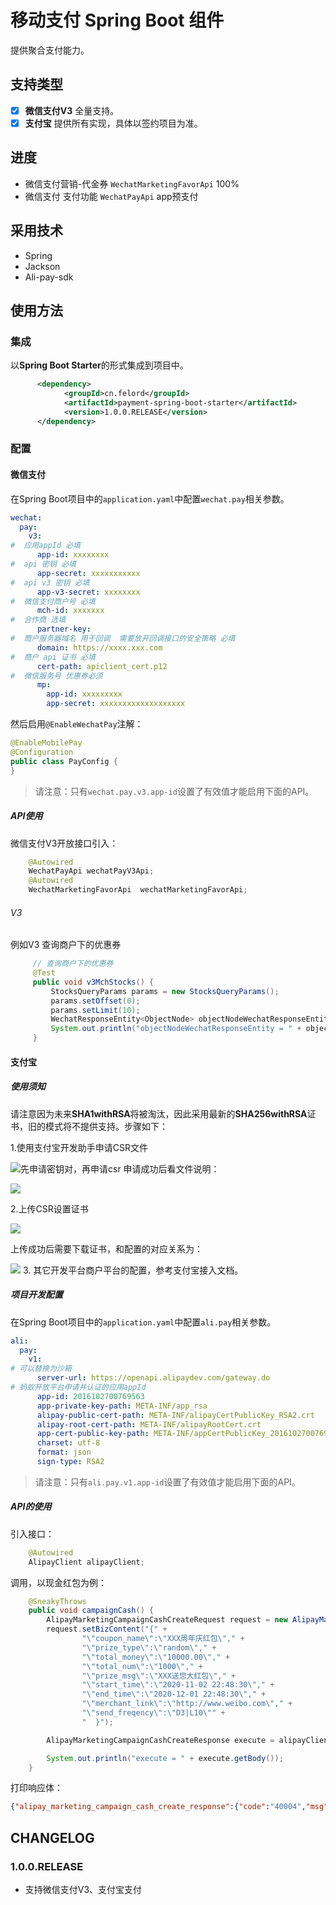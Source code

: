 # 移动支付 Spring Boot 组件
提供聚合支付能力。

## 支持类型

- [x] **微信支付V3** 全量支持。
- [x] **支付宝**  提供所有实现，具体以签约项目为准。 
## 进度
- 微信支付营销-代金券 `WechatMarketingFavorApi` 100%
- 微信支付 支付功能 `WechatPayApi` app预支付

## 采用技术
- Spring
- Jackson
- Ali-pay-sdk
## 使用方法
### 集成
以**Spring Boot Starter**的形式集成到项目中。

```xml
      <dependency>
            <groupId>cn.felord</groupId>
            <artifactId>payment-spring-boot-starter</artifactId>
            <version>1.0.0.RELEASE</version>
      </dependency>
```
### 配置
#### 微信支付
在Spring Boot项目中的`application.yaml`中配置`wechat.pay`相关参数。
```yaml
wechat:
  pay:
    v3:
#  应用appId 必填
      app-id: xxxxxxxx
#  api 密钥 必填
      app-secret: xxxxxxxxxxx
#  api v3 密钥 必填
      app-v3-secret: xxxxxxxx
#  微信支付商户号 必填
      mch-id: xxxxxxx
#  合作商 选填
      partner-key:
#  商户服务器域名 用于回调  需要放开回调接口的安全策略 必填
      domain: https://xxxx.xxx.com
#  商户 api 证书 必填
      cert-path: apiclient_cert.p12
#  微信服务号 优惠券必须
      mp:
        app-id: xxxxxxxxx
        app-secret: xxxxxxxxxxxxxxxxxxx
```
然后启用`@EnableWechatPay`注解：
```java
@EnableMobilePay
@Configuration
public class PayConfig {
}
```
> 请注意：只有`wechat.pay.v3.app-id`设置了有效值才能启用下面的API。
##### API使用 
微信支付V3开放接口引入：
```java
    @Autowired
    WechatPayApi wechatPayV3Api;    
    @Autowired
    WechatMarketingFavorApi  wechatMarketingFavorApi; 
```
###### V3
例如V3 查询商户下的优惠券

```java
     // 查询商户下的优惠券
     @Test
     public void v3MchStocks() {
         StocksQueryParams params = new StocksQueryParams();
         params.setOffset(0);
         params.setLimit(10);
         WechatResponseEntity<ObjectNode> objectNodeWechatResponseEntity = wechatMarketingFavorApi.queryStocksByMch(params);
         System.out.println("objectNodeWechatResponseEntity = " + objectNodeWechatResponseEntity);
     }
```
 

#### 支付宝
##### 使用须知
请注意因为未来**SHA1withRSA**将被淘汰，因此采用最新的**SHA256withRSA**证书，旧的模式将不提供支持。步骤如下：

1.使用支付宝开发助手申请CSR文件

![先申请密钥对，再申请csr](./img/csr.png)
申请成功后看文件说明：

![](./img/file_info.png)

2.上传CSR设置证书

![](./img/set.png) 

上传成功后需要下载证书，和配置的对应关系为：

![](./img/cert_path.png)
3. 其它开发平台商户平台的配置，参考支付宝接入文档。
##### 项目开发配置
在Spring Boot项目中的`application.yaml`中配置`ali.pay`相关参数。
```yaml
ali:
  pay:
    v1:
# 可以替换为沙箱
      server-url: https://openapi.alipaydev.com/gateway.do
# 蚂蚁开放平台申请并认证的应用appId
      app-id: 2016102700769563
      app-private-key-path: META-INF/app_rsa
      alipay-public-cert-path: META-INF/alipayCertPublicKey_RSA2.crt
      alipay-root-cert-path: META-INF/alipayRootCert.crt
      app-cert-public-key-path: META-INF/appCertPublicKey_2016102700769563.crt
      charset: utf-8
      format: json
      sign-type: RSA2
```
> 请注意：只有`ali.pay.v1.app-id`设置了有效值才能启用下面的API。
##### API的使用

引入接口：
```java
    @Autowired
    AlipayClient alipayClient;
```
调用，以现金红包为例：
```java
    @SneakyThrows
    public void campaignCash() {
        AlipayMarketingCampaignCashCreateRequest request = new AlipayMarketingCampaignCashCreateRequest();
        request.setBizContent("{" +
                "\"coupon_name\":\"XXX周年庆红包\"," +
                "\"prize_type\":\"random\"," +
                "\"total_money\":\"10000.00\"," +
                "\"total_num\":\"1000\"," +
                "\"prize_msg\":\"XXX送您大红包\"," +
                "\"start_time\":\"2020-11-02 22:48:30\"," +
                "\"end_time\":\"2020-12-01 22:48:30\"," +
                "\"merchant_link\":\"http://www.weibo.com\"," +
                "\"send_freqency\":\"D3|L10\"" +
                "  }");

        AlipayMarketingCampaignCashCreateResponse execute = alipayClient.certificateExecute(request);

        System.out.println("execute = " + execute.getBody());
    }
```
打印响应体：
```json
{"alipay_marketing_campaign_cash_create_response":{"code":"40004","msg":"Business Failed","sub_code":"isv.UNKNOW_SYSTEM_ERROR","sub_msg":"系统繁忙，请稍后再试"},"alipay_cert_sn":"e65893247c520d9d46db3000158505ee","sign":"M7gyi6ZwnRoHmdzd1IIxLc+XEE1pCx6ptOyQP4aRGMc01bJebNL7PbMpfU7TcB75KHmk3Oor2fYZfVEB7+5gxV9YwMuW3QtZbyACw3Gzt7wz4D1YCXkQD9PRvSsgw8xgNL+WnZxEI2yFdSp47Mc/Um73M101zFeo2dYKYXyVRdsGxnipY8fZs0JaXlX5OoROfHDcbvzBDjQyernspIoFoNiAwpaBwyQcEzh8V34ca4Rep/LSyI4N4VtU0n2nq3dO0Jor36n0o4j0QobWSE3c8StkVjbdP5XJB+adE51MUmh7xDdixQXE2fTRKw5wYlBO9O3bpF/uw78hWW/y3JwG9Q=="}
```
## CHANGELOG
### 1.0.0.RELEASE

- 支持微信支付V3、支付宝支付